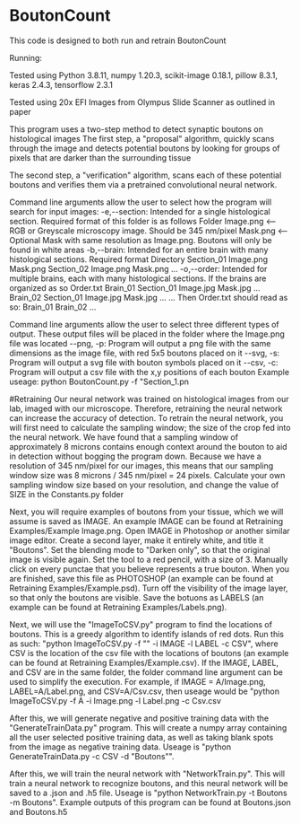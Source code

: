 # BoutonCount
This code is designed to both run and retrain BoutonCount

Running:

Tested using Python 3.8.11, numpy 1.20.3, scikit-image 0.18.1, pillow 8.3.1, keras 2.4.3, tensorflow 2.3.1

Tested using 20x EFI Images from Olympus Slide Scanner as outlined in paper

This program uses a two-step method to detect synaptic boutons on histological images
The first step, a "proposal" algorithm, quickly scans through the image and detects potential boutons by looking for 
groups of pixels that are darker than the surrounding tissue

The second step, a "verification" algorithm, scans each of these potential boutons and verifies them via a pretrained
convolutional neural network.

Command line arguments allow the user to select how the program will search for input images:
-e,--section: Intended for a single histological section.  Required format of this folder is as follows
    Folder
        Image.png  <-- RGB or Greyscale microscopy image.  Should be 345 nm/pixel
        Mask.png <-- Optional Mask with same resolution as Image.png.  Boutons will only be found in white areas
-b,--brain: Intended for an entire brain with many histological sections.  Required format
    Directory
        Section_01
            Image.png
            Mask.png
        Section_02
            Image.png
            Mask.png
        ...
-o,--order: Intended for multiple brains, each with many histological sections.  If the brains are organized as so
    Order.txt
    Brain_01
        Section_01
            Image.jpg
            Mask.jpg
        ...
    Brain_02
        Section_01
            Image.jpg
            Mask.jpg
        ...
    ...
    Then Order.txt should read as so:
    Brain_01
    Brain_02
    ...        

Command line arguments allow the user to select three different types of output.  These output files will be placed in the folder where the Image.png file was located
--png, -p: Program will output a png file with the same dimensions as the image file, with red 5x5 boutons placed on it
--svg, -s: Program will output a svg file with bouton symbols placed on it
--csv, -c: Program will output a csv file with the x,y positions of each bouton
Example useage: python BoutonCount.py -f "Section_1.pn


#Retraining
Our neural network was trained on histological images from our lab, imaged with our microscope. Therefore, retraining the neural network can increase the accuracy of detection. To retrain the neural network, you will first need to calculate the sampling window; the size of the crop fed into the neural network. We have found that a sampling window of approximately 8 microns contains enough context around the bouton to aid in detection without bogging the program down. Because we have a resolution of 345 nm/pixel for our images, this means that our sampling window size was 8 microns / 345 nm/pixel = 24 pixels. Calculate your own sampling window size based on your resolution, and change the value of SIZE in the Constants.py folder

Next, you will require examples of boutons from your tissue, which we will assume is saved as IMAGE. An example IMAGE can be found at Retraining Examples/Example Image.png. Open IMAGE in Photoshop or another similar image editor. Create a second layer, make it entirely white, and title it "Boutons". Set the blending mode to "Darken only", so that the original image is visible again. Set the tool to a red pencil, with a size of 3. Manually click on every punctae that you believe represents a true bouton. When you are finished, save this file as PHOTOSHOP (an example can be found at Retraining Examples/Example.psd). Turn off the visibility of the image layer, so that only the boutons are visible. Save the botuons as LABELS (an example can be found at Retraining Examples/Labels.png).

Next, we will use the "ImageToCSV.py" program to find the locations of boutons. This is a greedy algorithm to identify islands of red dots. Run this as such: "python ImageToCSV.py -f "" -i IMAGE -l LABEL -c CSV", where CSV is the location of the csv file with the locations of boutons (an example can be found at Retraining Examples/Example.csv). If the IMAGE, LABEL, and CSV are in the same folder, the folder command line argument can be used to simplify the execution. For example, if IMAGE = A/Image.png, LABEL=A/Label.png, and CSV=A/Csv.csv, then useage would be "python ImageToCSV.py -f A -i Image.png -l Label.png -c Csv.csv

After this, we will generate negative and positive training data with the "GenerateTrainData.py" program. This will create a numpy array containing all the user selected positive training data, as well as taking blank spots from the image as negative training data. Useage is "python GenerateTrainData.py -c CSV -d "Boutons"".

After this, we will train the neural network with "NetworkTrain.py". This will train a neural network to recognize boutons, and this neural network will be saved to a .json and .h5 file. Useage is "python NetworkTrain.py -t Boutons -m Boutons". Example outputs of this program can be found at Boutons.json and Boutons.h5
